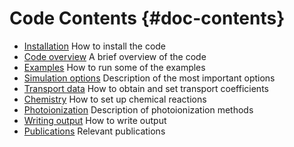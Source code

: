 # Code Contents {#doc-contents}

* [Installation](documentation/installation.md) How to install the code
* [Code overview](documentation/code_overview.md) A brief overview of the code
* [Examples](documentation/examples.md) How to run some of the examples
* [Simulation options](documentation/simulation_options.md) Description of the most important options
* [Transport data](documentation/transport_data.md) How to obtain and set transport coefficients
* [Chemistry](documentation/chemistry.md) How to set up chemical reactions
* [Photoionization](documentation/photoionization.md) Description of photoionization methods
* [Writing output](documentation/writing_output.md) How to write output
* [Publications](documentation/publications.md) Relevant publications
